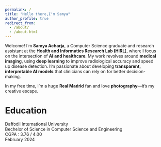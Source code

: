 ```yaml
---
permalink: /
title: "Hello there,I'm Samya"
author_profile: true
redirect_from: 
  - /about/
  - /about.html
---
```



Welcome! I’m <b>Samya Acharja</b>, a Computer Science graduate and research assistant at the <b>Health and Informatics Research Lab (HIRL)</b>, where I focus on the intersection of <b>AI and healthcare</b>. My work revolves around <b>medical imaging</b>, using <b>deep learning</b> to improve radiological accuracy and speed up disease detection. I’m passionate about developing <b>transparent, interpretable AI models</b> that clinicians can rely on for better decision-making.

In my free time, I’m a huge <b>Real Madrid</b> fan and love <b>photography</b>—it’s my creative escape.


# Education 

Daffodil International University <br>
Bechelor of Science in Computer Science and Engineering <br>
CGPA : 3.76 / 4.00 <br>
February 2024
